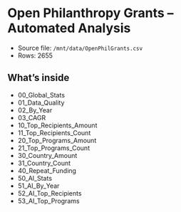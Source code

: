 # Open Philanthropy Grants – Automated Analysis

- Source file: `/mnt/data/OpenPhilGrants.csv`
- Rows: 2655

## What’s inside

- 00_Global_Stats
- 01_Data_Quality
- 02_By_Year
- 03_CAGR
- 10_Top_Recipients_Amount
- 11_Top_Recipients_Count
- 20_Top_Programs_Amount
- 21_Top_Programs_Count
- 30_Country_Amount
- 31_Country_Count
- 40_Repeat_Funding
- 50_AI_Stats
- 51_AI_By_Year
- 52_AI_Top_Recipients
- 53_AI_Top_Programs